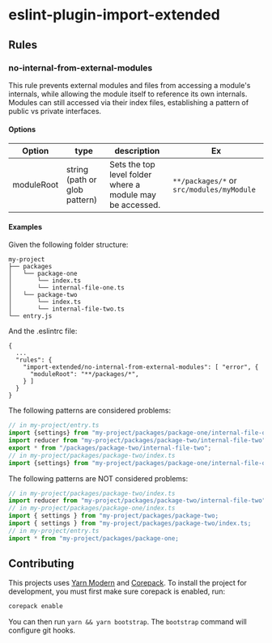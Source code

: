 # eslint-plugin-import-extended

## Rules

### no-internal-from-external-modules

This rule prevents external modules and files from accessing a module's internals, while allowing the module itself to reference its own internals.
Modules can still accessed via their index files, establishing a pattern of public vs private interfaces.

#### Options

| Option     | type                          | description                                               | Ex                                        |
| ---------- | ----------------------------- | --------------------------------------------------------- | ----------------------------------------- |
| moduleRoot | string (path or glob pattern) | Sets the top level folder where a module may be accessed. | `**/packages/*` or `src/modules/myModule` |

#### Examples

Given the following folder structure:

```
my-project
├── packages
│   └── package-one
│       └── index.ts
│       └── internal-file-one.ts
│   └── package-two
│       └── index.ts
│       └── internal-file-two.ts
└── entry.js
```

And the .eslintrc file:

```
{
  ...
  "rules": {
    "import-extended/no-internal-from-external-modules": [ "error", {
      "moduleRoot": "**/packages/*",
    } ]
  }
}
```

The following patterns are considered problems:

```js
// in my-project/entry.ts
import {settings} from "my-project/packages/package-one/internal-file-one";
import reducer from "my-project/packages/package-two/internal-file-two";
export * from "/packages/package-two/internal-file-two";
// in my-project/packages/package-two/index.ts
import {settings} from "my-project/packages/package-one/internal-file-one";
```

The following patterns are NOT considered problems:

```js
// in my-project/packages/package-two/index.ts
import reducer from "my-project/packages/package-two/internal-file-two";
// in my-project/packages/package-one/index.ts
import { settings } from "my-project/packages/package-two;
import { settings } from "my-project/packages/package-two/index.ts;
// in my-project/entry.ts
import * from "my-project/packages/package-one;
```

## Contributing

This projects uses [Yarn Modern](https://yarnpkg.com/) and [Corepack](https://github.com/nodejs/corepack). To install the project for development, you must first make sure corepack is enabled, run:

```sh
corepack enable
```

You can then run `yarn && yarn bootstrap`. The `bootstrap` command will configure git hooks.
